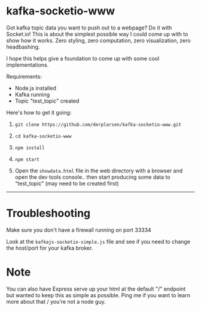 # kafka-socketio-www

Got kafka topic data you want to push out to a webpage? Do it with Socket.io! This is about the simplest possible way I could come up with to show how it works. Zero styling, zero computation, zero visualization, zero headbashing.

I hope this helps give a foundation to come up with some cool implementations.

Requirements: 
* Node.js installed
* Kafka running
* Topic "test_topic" created

Here's how to get it going:
1. `git clone https://github.com/derplarsen/kafka-socketio-www.git`

2. `cd kafka-socketio-www`

3. `npm install`

4. `npm start`

5. Open the `showdata.html` file in the web directory with a browser and open the dev tools console.. then start producing some data to "test_topic" (may need to be created first)

----------------------------
# Troubleshooting

Make sure you don't have a firewall running on port 33334

Look at the `kafkajs-socketio-simple.js` file and see if you need to change the host/port for your kafka broker.


# Note

You can also have Express serve up your html at the default "/" endpoint but wanted to keep this as simple as possible. Ping me if you want to learn more about that / you're not a node guy.
